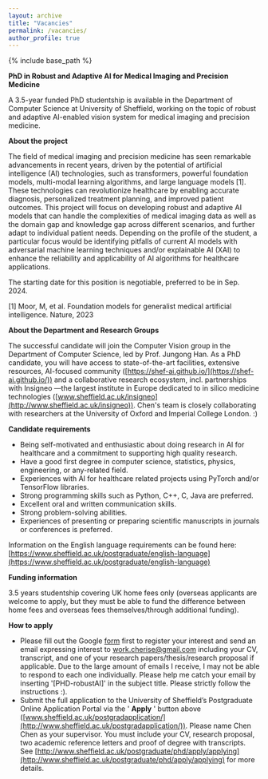 ```yaml
---
layout: archive
title: "Vacancies"
permalink: /vacancies/
author_profile: true
---
```

{% include base_path %}

**PhD in Robust and Adaptive AI for Medical Imaging and Precision Medicine**

A 3.5-year funded PhD studentship is available in the Department of Computer Science at University of Sheffield, working on the topic of robust and adaptive AI-enabled vision system for medical imaging and precision medicine.

**About the project**

The field of medical imaging and precision medicine has seen remarkable advancements in recent years, driven by the potential of artificial intelligence (AI) technologies, such as transformers, powerful foundation models, multi-modal learning algorithms, and large language models [1]. These technologies can revolutionize healthcare by enabling accurate diagnosis, personalized treatment planning, and improved patient outcomes. This project will focus on developing robust and adaptive AI models that can handle the complexities of medical imaging data as well as the domain gap and knowledge gap across different scenarios, and further adapt to individual patient needs. Depending on the profile of the student, a particular focus would be identifying pitfalls of current AI models with adversarial machine learning techniques and/or explainable AI (XAI) to enhance the reliability and applicability of AI algorithms for healthcare applications.

The starting date for this position is negotiable, preferred to be in Sep. 2024.

[1] Moor, M, et al. Foundation models for generalist medical artificial intelligence. Nature, 2023

**About the Department and Research Groups**

The successful candidate will join the Computer Vision group in the Department of Computer Science, led by Prof. Jungong Han. As a PhD candidate, you will have access to state-of-the-art facilities, extensive resources, AI-focused community ([https://shef-ai.github.io/](https://shef-ai.github.io/)) and a collaborative research ecosystem, incl. partnerships with Insigneo —the largest institute in Europe dedicated to in silico medicine technologies ([www.sheffield.ac.uk/insigneo](http://www.sheffield.ac.uk/insigneo)).  Chen's team is closely collaborating with researchers at the University of Oxford and Imperial College London. :) 

**Candidate requirements**

* Being self-motivated and enthusiastic about doing research in AI for healthcare and a commitment to supporting high quality research.
* Have a good first degree in computer science, statistics, physics, engineering, or any-related field.
* Experiences with AI for healthcare related projects using PyTorch and/or TensorFlow libraries.
* Strong programming skills such as Python, C++, C, Java are preferred.
* Excellent oral and written communication skills.
* Strong problem-solving abilities.
* Experiences of presenting or preparing scientific manuscripts in journals or conferences is preferred.

Information on the English language requirements can be found here: [https://www.sheffield.ac.uk/postgraduate/english-language](https://www.sheffield.ac.uk/postgraduate/english-language)

**Funding information**

3.5 years studentship covering UK home fees only (overseas applicants are welcome to apply, but they must be able to fund the difference between home fees and overseas fees themselves/through additional funding).

**How to apply**

* Please fill out the Google [form](https://forms.gle/qXHpvGHwnMqNxov78) first to register your interest and send an email expressing interest to [work.cherise@gmail.com](mailto:work.cherise@gmail.com) including your CV, transcript, and one of your research papers/thesis/research proposal if applicable. Due to the large amount of emails I receive, I may not be able to respond to each one individually. Please help me catch your email by inserting '[PHD-robustAI]' in the subject title. Please strictly follow the instructions :).
* Submit the full application to the University of Sheffield’s Postgraduate Online Application Portal via the ' **Apply** ' button above ([www.sheffield.ac.uk/postgradapplication/](http://www.sheffield.ac.uk/postgradapplication/)). Please name Chen Chen as your supervisor. You must include your CV, research proposal, two academic reference letters and proof of degree with transcripts. See [http://www.sheffield.ac.uk/postgraduate/phd/apply/applying](http://www.sheffield.ac.uk/postgraduate/phd/apply/applying) for more details.
